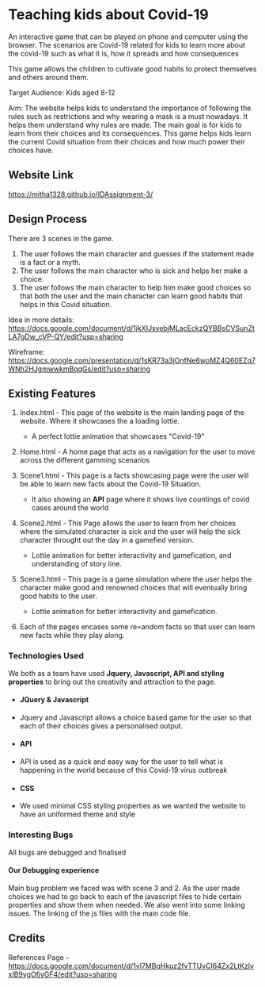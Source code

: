# Teaching kids about Covid-19
An interactive game that can be played on phone and computer using the browser. The scenarios are Covid-19 related for kids to learn more about the covid-19 such as what it is, how it spreads and how consequences

This game allows the children to cultivate good habits to protect themselves and others around them.

Target Audience: Kids aged 8-12

Aim: The website helps kids to understand the importance of following the rules such as restrictions and why wearing a mask is a must nowadays. It helps them understand why rules are made. The main goal is for kids to learn from their choices and its consequences.
This game helps kids learn the current Covid situation from their choices and how much power their choices have.

## Website Link
https://mitha1328.github.io/IDAssignment-3/


## Design Process
There are 3 scenes in the game.
1. The user follows the main character and guesses if the statement made is a fact or a myth.
2. The user follows the main character who is sick and helps her make a choice.
3. The user follows the main character to help him make good choices so that both the user and the main character can learn good habits that helps in this Covid situation.

Idea in more details: https://docs.google.com/document/d/1jkXIJsyebjMLacEckzQYBBsCVSunZtLA7gDw_cVP-QY/edit?usp=sharing

Wireframe: https://docs.google.com/presentation/d/1sKR73a3jOnfNe6woMZ4Q60EZq7WNh2HJgmwwkmBqqGs/edit?usp=sharing
## Existing Features

1. Index.html - This page of the website is the main landing page of the website. Where it showcases the a loading lottie.
   * A perfect lottie animation that showcases "Covid-19"

2. Home.html - A home page that acts as a navigation for the user to move across the different gamming scenarios

3. Scene1.html - This page is a facts showcasing page were the user will be able to learn new facts about the Covid-19 Situation.
   * It also showing an **API** page where it shows live countings of covid cases around the world

4. Scene2.html - This Page allows the user to learn from her choices where the simulated character is sick and the user will help the sick character throught out the day in a gamefied version.
   * Lottie animation for better interactivity and gamefication, and understanding of story line.

6. Scene3.html - This page is a game simulation where the user helps the character make good and renowned choices that will eventually bring good habits to the user.
   * Lottie animation for better interactivity and gamefication.

7. Each of the pages encases some re=andom facts so that user can learn new facts while they play along.
   
### Technologies Used
We both as a team have used **Jquery, Javascript, API and styling properties** to bring out the creativity and attraction to the page. 
* #### JQuery & Javascript
* Jquery and Javascript allows a choice based game for the user so that each of their choices gives a personalised output.
* #### API
* API is used as a quick and easy way for the user to tell what is happening in the world because of this Covid-19 virus outbreak
*  #### CSS
* We used minimal CSS styling properties as we wanted the website to have an uniformed theme and style
### Interesting Bugs
All bugs are debugged and finalised

#### Our Debugging experience
Main bug problem we faced was with scene 3 and 2. As the user made choices we had to go back to each of the javascript files to hide certain properties and show them when needed.
We also went into some linking issues. The linking of the js files with the main code file.

## Credits
References Page - https://docs.google.com/document/d/1yl7MBqHkuz2fvTTUvCI64Zx2LtKzlvxIB9vgOfjyGF4/edit?usp=sharing

